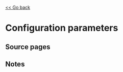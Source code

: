 [<< Go back](https://artoasmith.github.io/sf-preps/)

# Configuration parameters

## Source pages

## Notes
